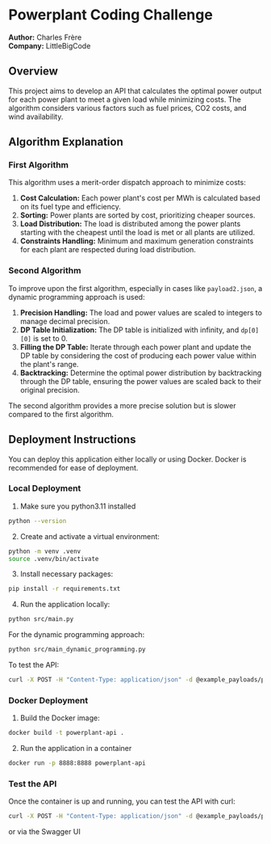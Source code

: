 # Powerplant Coding Challenge

**Author:** Charles Frère  
**Company:** LittleBigCode

## Overview

This project aims to develop an API that calculates the optimal power output for each power plant to meet a given load while minimizing costs. The algorithm considers various factors such as fuel prices, CO2 costs, and wind availability.

## Algorithm Explanation

### First Algorithm

This algorithm uses a merit-order dispatch approach to minimize costs:
1. **Cost Calculation:** Each power plant's cost per MWh is calculated based on its fuel type and efficiency.
2. **Sorting:** Power plants are sorted by cost, prioritizing cheaper sources.
3. **Load Distribution:** The load is distributed among the power plants starting with the cheapest until the load is met or all plants are utilized.
4. **Constraints Handling:** Minimum and maximum generation constraints for each plant are respected during load distribution.

### Second Algorithm

To improve upon the first algorithm, especially in cases like `payload2.json`, a dynamic programming approach is used:
1. **Precision Handling:** The load and power values are scaled to integers to manage decimal precision.
2. **DP Table Initialization:** The DP table is initialized with infinity, and `dp[0][0]` is set to 0.
3. **Filling the DP Table:** Iterate through each power plant and update the DP table by considering the cost of producing each power value within the plant's range.
4. **Backtracking:** Determine the optimal power distribution by backtracking through the DP table, ensuring the power values are scaled back to their original precision.

The second algorithm provides a more precise solution but is slower compared to the first algorithm.


## Deployment Instructions

You can deploy this application either locally or using Docker. Docker is recommended for ease of deployment.

### Local Deployment 

1. Make sure you python3.11 installed
```bash
python --version
```

2. Create and activate a virtual environment:
```bash
python -m venv .venv
source .venv/bin/activate
```

3. Install necessary packages:
```bash
pip install -r requirements.txt
```

4. Run the application locally:
```bash
python src/main.py
```

For the dynamic programming approach:
```bash
python src/main_dynamic_programming.py
```

To test the API:
```bash
curl -X POST -H "Content-Type: application/json" -d @example_payloads/payload3.json http://0.0.0.0:8888/productionplan
```

### Docker Deployment

1. Build the Docker image:
```bash
docker build -t powerplant-api .
```

2. Run the application in a container
```bash
docker run -p 8888:8888 powerplant-api
```

### Test the API

Once the container is up and running, you can test the API with curl:
```bash
curl -X POST -H "Content-Type: application/json" -d @example_payloads/payload3.json http://0.0.0.0:8888/productionplan
```

or via the Swagger UI